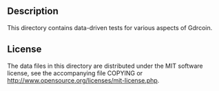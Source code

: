Description
------------

This directory contains data-driven tests for various aspects of Gdrcoin.

License
--------

The data files in this directory are distributed under the MIT software
license, see the accompanying file COPYING or
http://www.opensource.org/licenses/mit-license.php.

